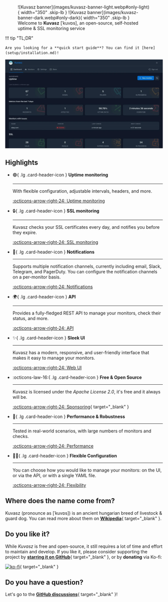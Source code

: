 # 

<figure markdown="span">
  ![Kuvasz banner](images/kuvasz-banner-light.webp#only-light){ width="350" .skip-lb }
  ![Kuvasz banner](images/kuvasz-banner-dark.webp#only-dark){ width="350" .skip-lb }
  <figcaption>Welcome to <strong>Kuvasz</strong> [ˈkuvɒs], an open-source, self-hosted uptime & SSL monitoring service</figcaption>
</figure>

!!! tip "TL;DR"

    Are you looking for a **quick start guide**? You can find it [here](setup/installation.md)!

![Kuvasz](images/feature_carousel.webp)

## Highlights

<div class="grid cards" markdown>

-   :green_circle:{ .lg .card-header-icon } __Uptime monitoring__

    ---

    With flexible configuration, adjustable intervals, headers, and more.

    [:octicons-arrow-right-24: Uptime monitoring](features/uptime-monitoring.md)

-   :lock:{ .lg .card-header-icon } __SSL monitoring__

    ---

    Kuvasz checks your SSL certificates every day, and notifies you before they expire.

    [:octicons-arrow-right-24: SSL monitoring](features/ssl-monitoring.md)

-   :bell:{ .lg .card-header-icon } __Notifications__

    ---

    Supports multiple notification channels, currently including email, Slack, Telegram, and PagerDuty. You can configure the notification channels on a per-monitor basis.

    [:octicons-arrow-right-24: Notifications](features/notifications.md)

-   :earth_africa:{ .lg .card-header-icon } __API__

    ---

    Provides a fully-fledged REST API to manage your monitors, check their status, and more.

    [:octicons-arrow-right-24: API](features/api.md)

-   :sparkles:{ .lg .card-header-icon } __Sleek UI__

    ---

    Kuvasz has a modern, responsive, and user-friendly interface that makes it easy to manage your monitors.

    [:octicons-arrow-right-24: Web UI](features/ui.md)

-   :octicons-law-16:{ .lg .card-header-icon } __Free & Open Source__

    ---

    Kuvasz is licensed under the _Apache License 2.0_, it's free and it always will be.

    [:octicons-arrow-right-24: Sponsoring](https://ko-fi.com/L4L31DH59D){ target="_blank" }

-  :muscle:{ .lg .card-header-icon } __Performance & Robustness__

    ---

    Tested in real-world scenarios, with large numbers of monitors and checks.

    [:octicons-arrow-right-24: Performance](features/performance.md)

-   :woman_cartwheeling:{ .lg .card-header-icon } __Flexible Configuration__

    ---

    You can choose how you would like to manage your monitors: on the UI, or via the API, or with a single YAML file.

    [:octicons-arrow-right-24: Flexibility](features/flexibility.md)

</div>

## Where does the name come from?

Kuvasz (pronounce as [ˈkuvɒs]) is an ancient hungarian breed of livestock & guard dog. You can read more about them
on [**Wikipedia**](https://en.wikipedia.org/wiki/Kuvasz){ target="_blank" }.

## Do you like it?

While _Kuvasz_ is free and open-source, it still requires a lot of time and effort to maintain and develop. If you like it, please consider supporting the project by [**starring it on GitHub**](https://github.com/kuvasz-uptime/kuvasz){ target="_blank" }, or by **donating** via Ko-fi:

[![ko-fi](https://ko-fi.com/img/githubbutton_sm.svg)](https://ko-fi.com/L4L31DH59D){ target="_blank" }

## Do you have a question?
Let's go to the [**GitHub discussions**](https://github.com/kuvasz-uptime/kuvasz/discussions){ target="_blank" }!
